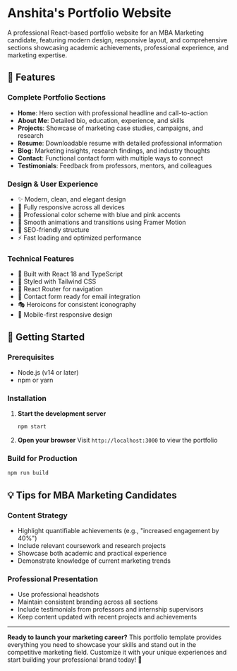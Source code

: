 # Anshita's Portfolio Website

A professional React-based portfolio website for an MBA Marketing candidate, featuring modern design, responsive layout, and comprehensive sections showcasing academic achievements, professional experience, and marketing expertise.

## 🌟 Features

### **Complete Portfolio Sections**
- **Home**: Hero section with professional headline and call-to-action
- **About Me**: Detailed bio, education, experience, and skills
- **Projects**: Showcase of marketing case studies, campaigns, and research
- **Resume**: Downloadable resume with detailed professional information
- **Blog**: Marketing insights, research findings, and industry thoughts
- **Contact**: Functional contact form with multiple ways to connect
- **Testimonials**: Feedback from professors, mentors, and colleagues

### **Design & User Experience**
- ✨ Modern, clean, and elegant design
- 📱 Fully responsive across all devices
- 🎨 Professional color scheme with blue and pink accents
- 🌟 Smooth animations and transitions using Framer Motion
- 🎯 SEO-friendly structure
- ⚡ Fast loading and optimized performance

### **Technical Features**
- 🔧 Built with React 18 and TypeScript
- 🎨 Styled with Tailwind CSS
- 🧭 React Router for navigation
- 📧 Contact form ready for email integration
- 🎭 Heroicons for consistent iconography
- 📱 Mobile-first responsive design

## 🚀 Getting Started

### Prerequisites
- Node.js (v14 or later)
- npm or yarn

### Installation

1. **Start the development server**
   ```bash
   npm start
   ```

2. **Open your browser**
   Visit `http://localhost:3000` to view the portfolio

### Build for Production
```bash
npm run build
```

## 💡 Tips for MBA Marketing Candidates

### **Content Strategy**
- Highlight quantifiable achievements (e.g., "increased engagement by 40%")
- Include relevant coursework and research projects
- Showcase both academic and practical experience
- Demonstrate knowledge of current marketing trends

### **Professional Presentation**
- Use professional headshots
- Maintain consistent branding across all sections
- Include testimonials from professors and internship supervisors
- Keep content updated with recent projects and achievements

---

**Ready to launch your marketing career?** This portfolio template provides everything you need to showcase your skills and stand out in the competitive marketing field. Customize it with your unique experiences and start building your professional brand today! 🚀
